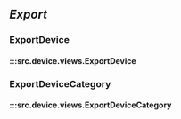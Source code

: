 ## ***Export***

### ExportDevice
#### :::src.device.views.ExportDevice

### ExportDeviceCategory
#### :::src.device.views.ExportDeviceCategory
